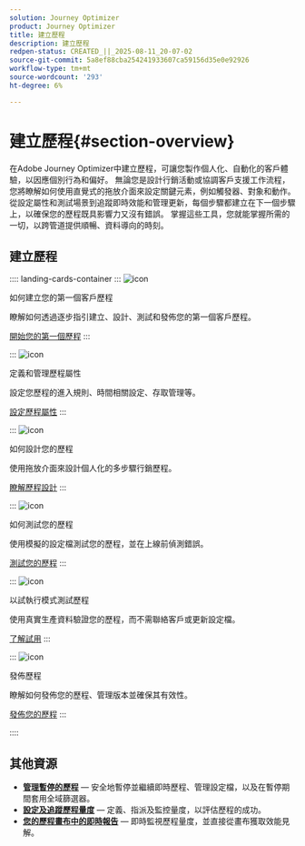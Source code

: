 ```yaml
---
solution: Journey Optimizer
product: Journey Optimizer
title: 建立歷程
description: 建立歷程
redpen-status: CREATED_||_2025-08-11_20-07-02
source-git-commit: 5a8ef88cba254241933607ca59156d35e0e92926
workflow-type: tm+mt
source-wordcount: '293'
ht-degree: 6%

---
```



# 建立歷程{#section-overview}

在Adobe Journey Optimizer中建立歷程，可讓您製作個人化、自動化的客戶體驗，以因應個別行為和偏好。 無論您是設計行銷活動或協調客戶支援工作流程，您將瞭解如何使用直覺式的拖放介面來設定關鍵元素，例如觸發器、對象和動作。 從設定屬性和測試場景到追蹤即時效能和管理更新，每個步驟都建立在下一個步驟上，以確保您的歷程既具影響力又沒有錯誤。 掌握這些工具，您就能掌握所需的一切，以跨管道提供順暢、資料導向的時刻。

## 建立歷程

:::: landing-cards-container
:::
![icon](https://cdn.experienceleague.adobe.com/icons/circle-play.svg)

如何建立您的第一個客戶歷程

瞭解如何透過逐步指引建立、設計、測試和發佈您的第一個客戶歷程。

[開始您的第一個歷程](../using/building-journeys/journey-gs.md)
:::

:::
![icon](https://cdn.experienceleague.adobe.com/icons/gear.svg)

定義和管理歷程屬性

設定您歷程的進入規則、時間相關設定、存取管理等。

[設定歷程屬性](../using/building-journeys/journey-properties.md)
:::

:::
![icon](https://cdn.experienceleague.adobe.com/icons/puzzle-piece.svg)

如何設計您的歷程

使用拖放介面來設計個人化的多步驟行銷歷程。

[瞭解歷程設計](../using/building-journeys/using-the-journey-designer.md)
:::

:::
![icon](https://cdn.experienceleague.adobe.com/icons/list-check.svg)

如何測試您的歷程

使用模擬的設定檔測試您的歷程，並在上線前偵測錯誤。

[測試您的歷程](../using/building-journeys/testing-the-journey.md)
:::

:::
![icon](https://cdn.experienceleague.adobe.com/icons/screwdriver-wrench.svg)

以試執行模式測試歷程

使用真實生產資料驗證您的歷程，而不需聯絡客戶或更新設定檔。

[了解試用](../using/building-journeys/journey-dry-run.md)
:::

:::
![icon](https://cdn.experienceleague.adobe.com/icons/circle-play.svg)

發佈歷程

瞭解如何發佈您的歷程、管理版本並確保其有效性。

[發佈您的歷程](../using/building-journeys/publishing-the-journey.md)
:::

::::


## 其他資源

- **[管理暫停的歷程](../using/building-journeys/journey-pause.md)** — 安全地暫停並繼續即時歷程、管理設定檔，以及在暫停期間套用全域篩選器。
- **[設定及追蹤歷程量度](../using/building-journeys/success-metrics.md)** — 定義、指派及監控量度，以評估歷程的成功。
- **[您的歷程畫布中的即時報告](../using/building-journeys/report-journey.md)** — 即時監視歷程量度，並直接從畫布獲取效能見解。
